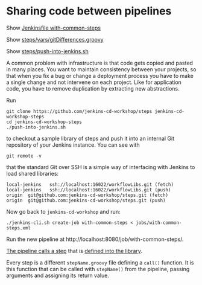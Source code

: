 # Sharing code between pipelines

Show [Jenkinsfile with-common-steps](https://github.com/jenkins-cd-workshop/with-common-steps/blob/master/Jenkinsfile)

Show [steps/vars/gitDifferences.groovy](https://github.com/jenkins-cd-workshop/steps/blob/master/vars/gitDifferences.groovy)

Show [steps/push-into-jenkins.sh](https://github.com/jenkins-cd-workshop/steps/blob/master/push-into-jenkins.sh)

A common problem with infrastructure is that code gets copied and pasted in many places. You want to maintain consistency between your projects, so that when you fix a bug or change a deployment process you have to make a single change and not intervene on each project. Like for application code, you have to remove duplication by extracting new abstractions.

Run
```
git clone https://github.com/jenkins-cd-workshop/steps jenkins-cd-workshop-steps
cd jenkins-cd-workshop-steps
./push-into-jenkins.sh
```

to checkout a sample library of steps and push it into an internal Git repository of your Jenkins instance. You can see with

```
git remote -v
```

that the standard Git over SSH is a simple way of interfacing with Jenkins to load shared libraries:

```
local-jenkins   ssh://localhost:16022/workflowLibs.git (fetch)
local-jenkins   ssh://localhost:16022/workflowLibs.git (push)
origin  git@github.com:jenkins-cd-workshop/steps.git (fetch)
origin  git@github.com:jenkins-cd-workshop/steps.git (push)
```

Now go back to `jenkins-cd-workshop` and run:

```
./jenkins-cli.sh create-job with-common-steps < jobs/with-common-steps.xml
```

Run the new pipeline at http://localhost:8080/job/with-common-steps/.

[The pipeline calls a step](https://github.com/jenkins-cd-workshop/with-common-steps/blob/master/Jenkinsfile) that is [defined into the library](https://github.com/jenkins-cd-workshop/steps/blob/master/vars/gitDifferences.groovy).

Every step is a different `stepName.groovy` file defining a `call()` function. It is this function that can be called with `stepName()` from the pipeline, passing arguments and assigning its return value.
